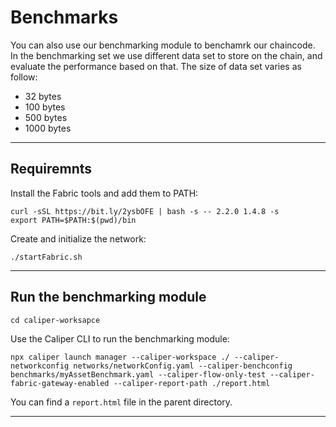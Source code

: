 # Benchmarks


You can also use our benchmarking module to benchamrk our chaincode.<br>
In the benchmarking set we use different data set to store on the chain, and evaluate the performance based on that.
The size of data set varies as follow:<br>
- 32 bytes
- 100 bytes
- 500 bytes
- 1000 bytes 

--------------------------------------------------------------------------------------------------------------------------------------------------
## Requiremnts
Install the Fabric tools and add them to PATH:<br/>
```shell
curl -sSL https://bit.ly/2ysbOFE | bash -s -- 2.2.0 1.4.8 -s
export PATH=$PATH:$(pwd)/bin
```
Create and initialize the network:<br/>
```shell
./startFabric.sh
```

---------------------------------------------------------------------------------------------------------------------------------------------------



## Run the benchmarking module
```shell
cd caliper-worksapce
```
Use the Caliper CLI to run the benchmarking module:<br/>
```shell
npx caliper launch manager --caliper-workspace ./ --caliper-networkconfig networks/networkConfig.yaml --caliper-benchconfig benchmarks/myAssetBenchmark.yaml --caliper-flow-only-test --caliper-fabric-gateway-enabled --caliper-report-path ./report.html
```

You can find a `report.html` file in the parent directory.

----------------------------------------------------------------------------------------------------------------------------------------------------
